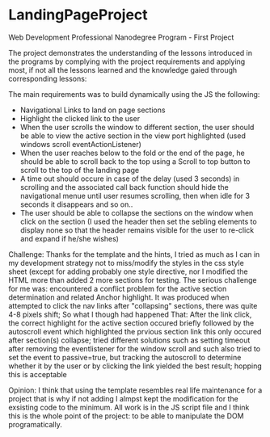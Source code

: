 # LandingPageProject
 Web Development Professional Nanodegree Program - First Project
 
 The project demonstrates the understanding of the lessons introduced in the programs by complying with the project
 requirements and applying most, if not all the lessons learned and the knowledge gaied through corresponding lessons:
 
 The main requirements was to build dynamically using the JS the following:
   - Navigational Links to land on page sections
   - Highlight the clicked link to the user 
   - When the user scrolls the window to different section, the user should be able to view the active section in 
   the view port highlighted (used windows scroll eventActionListener)
   - When the user reaches below to the fold or the end of the page, he should be able to scroll back to the top 
   using a Scroll to top button to scroll to the top of the landing page
   - A time out should occure in case of the delay (used 3 seconds) in scrolling and the associated call back function
   should hide the navigational menue until user resumes scrolling, then when idle for 3 seconds it disappears and so on..
   - The user should be able to collapse the sections on the window when click on the section (I used the header then set the 
   sebling elements to display none so that the header remains visible for the user to re-click and expand if he/she wishes)
   
  Challenge: Thanks for the template and the hints, I tried as much as I can in my development strategy not to miss/modify the styles in the
  css style sheet (except for adding probably one style directive, nor I modified the HTML more than added 2 more sections for testing.
  The serious challenge for me was: encountered a conflict problem for the active section determination and related
Anchor highlight. It was produced when attempted to click the nav links after 
"collapsing" sections, there was quite 4-8 pixels shift; So what I though had happened
That: After the link click, the correct highlight for the active section occured 
briefly followed by the autoscroll event which highlighted the prvious section link
this only occured after section(s) collapse; tried different solutions such as setting
timeout after removing the eventlistener for the window scroll and such also tried
to set the event to passive=true, but tracking the autoscroll to determine whether it
by the user or by clicking the link yielded the best result; hopping this is acceptable
  
  Opinion: I think that using the template resembles real life maintenance for a project that is why if not adding I almpst kept the 
  modification for the exsisting code to the minimum. All work is in the JS script file and I think this is the whole point of the 
  project: to be able to manipulate the DOM programatically.
